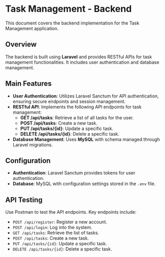 # Task Management - Backend

This document covers the backend implementation for the Task Management application.

## Overview

The backend is built using **Laravel** and provides RESTful APIs for task management functionalities. It includes user authentication and database management.

## Main Features

- **User Authentication**: Utilizes Laravel Sanctum for API authentication, ensuring secure endpoints and session management.
- **RESTful API**: Implements the following API endpoints for task management:
  - **GET /api/tasks**: Retrieve a list of all tasks for the user.
  - **POST /api/tasks**: Create a new task.
  - **PUT /api/tasks/{id}**: Update a specific task.
  - **DELETE /api/tasks/{id}**: Delete a specific task.
- **Database Management**: Uses **MySQL** with schema managed through Laravel migrations.

## Configuration

- **Authentication**: Laravel Sanctum provides tokens for user authentication.
- **Database**: MySQL with configuration settings stored in the `.env` file.

## API Testing

Use Postman to test the API endpoints. Key endpoints include:
- `POST /api/register`: Register a new account.
- `POST /api/login`: Log into the system.
- `GET /api/tasks`: Retrieve the list of tasks.
- `POST /api/tasks`: Create a new task.
- `PUT /api/tasks/{id}`: Update a specific task.
- `DELETE /api/tasks/{id}`: Delete a specific task.
